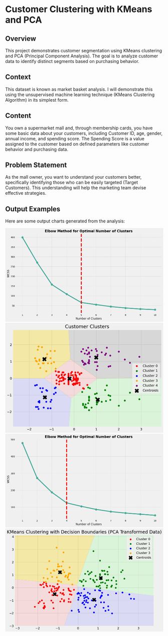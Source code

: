# Customer Clustering with KMeans and PCA

## Overview
This project demonstrates customer segmentation using KMeans clustering and PCA (Principal Component Analysis). The goal is to analyze customer data to identify distinct segments based on purchasing behavior.

## Context
This dataset is known as market basket analysis. I will demonstrate this using the unsupervised machine learning technique (KMeans Clustering Algorithm) in its simplest form.

## Content
You own a supermarket mall and, through membership cards, you have some basic data about your customers, including Customer ID, age, gender, annual income, and spending score. The Spending Score is a value assigned to the customer based on defined parameters like customer behavior and purchasing data.

## Problem Statement
As the mall owner, you want to understand your customers better, specifically identifying those who can be easily targeted (Target Customers). This understanding will help the marketing team devise effective strategies.

## Output Examples
Here are some output charts generated from the analysis:

![Chart 1](Customer_CLustering_Kmeans_PCA/Output_charts/elbow_before_PCA.png)
![Chart 2](Customer_CLustering_Kmeans_PCA/Output_charts/clusters_before_PCA.png)
![Chart 3](Customer_CLustering_Kmeans_PCA/Output_charts/elbow_after_pca.png)
![Chart 4](Customer_CLustering_Kmeans_PCA/Output_charts/clustering_plot_after_pca.png)

